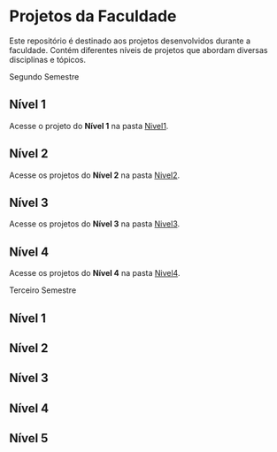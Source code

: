 # Projetos da Faculdade

Este repositório é destinado aos projetos desenvolvidos durante a faculdade. Contém diferentes níveis de projetos que abordam diversas disciplinas e tópicos.

Segundo Semestre

## Nível 1

Acesse o projeto do **Nível 1** na pasta [Nivel1](./Receitas).

## Nível 2

Acesse os projetos do **Nível 2** na pasta [Nivel2](./Exemplojs).

## Nível 3

Acesse os projetos do **Nível 3** na pasta [Nivel3](./Nivel3).

## Nível 4

Acesse os projetos do **Nível 4** na pasta [Nivel4](./livros-angular).

Terceiro Semestre

## Nível 1



## Nível 2



## Nível 3



## Nível 4

## Nível 5


